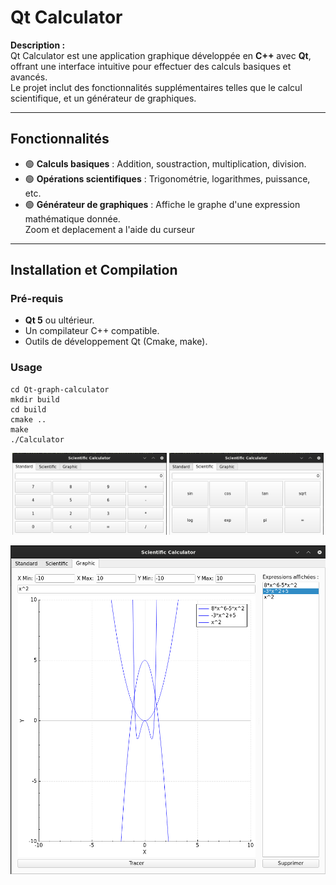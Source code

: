 # Qt Calculator

**Description :**  
Qt Calculator est une application graphique développée en **C++** avec **Qt**,  
offrant une interface intuitive pour effectuer des calculs basiques et avancés.  
Le projet inclut des fonctionnalités supplémentaires telles que le calcul scientifique, et un générateur de graphiques.

---

## **Fonctionnalités**

- 🟢 **Calculs basiques** : Addition, soustraction, multiplication, division.
- 🟢 **Opérations scientifiques** : Trigonométrie, logarithmes, puissance, etc.
- 🟢 **Générateur de graphiques** : Affiche le graphe d'une expression mathématique donnée.  
  Zoom et deplacement a l'aide du curseur

---

## **Installation et Compilation**

### Pré-requis
- **Qt 5** ou ultérieur.
- Un compilateur C++ compatible.
- Outils de développement Qt (Cmake, make).

### Usage
   ```
   cd Qt-graph-calculator
   mkdir build
   cd build
   cmake ..
   make
   ./Calculator
   ```

<p align="center">
  <img src="img/calc.png" alt="calc" width="49%">
  <img src="img/scientific.png" alt="scientific" width="49%">
</p>

![graph](img/graph.png)
